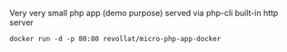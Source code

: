 Very very small php app (demo purpose) served via php-cli built-in http server

```
docker run -d -p 80:80 revollat/micro-php-app-docker
```
